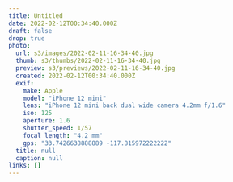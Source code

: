 ```yaml
---
title: Untitled
date: 2022-02-12T00:34:40.000Z
draft: false
drop: true
photo:
  url: s3/images/2022-02-11-16-34-40.jpg
  thumb: s3/thumbs/2022-02-11-16-34-40.jpg
  preview: s3/previews/2022-02-11-16-34-40.jpg
  created: 2022-02-12T00:34:40.000Z
  exif:
    make: Apple
    model: "iPhone 12 mini"
    lens: "iPhone 12 mini back dual wide camera 4.2mm f/1.6"
    iso: 125
    aperture: 1.6
    shutter_speed: 1/57
    focal_length: "4.2 mm"
    gps: "33.7426638888889 -117.815972222222"
  title: null
  caption: null
links: []
---
```


